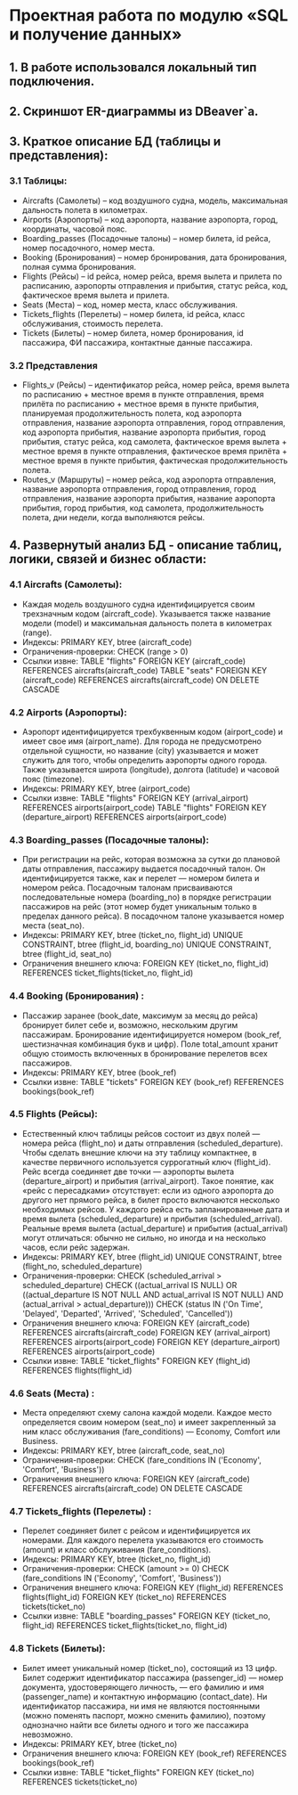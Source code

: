 # Проектная работа по модулю «SQL и получение данных»

## 1.	В работе использовался локальный тип подключения.

 
## 2.	Скриншот ER-диаграммы из DBeaver`a.

 
## 3.	Краткое описание БД (таблицы и представления):

  
### 3.1	Таблицы:

- Aircrafts (Самолеты) –  код воздушного судна, модель, максимальная дальность полета в километрах. 
- Airports (Аэропорты) – код аэропорта, название аэропорта, город, координаты, часовой пояс.
- Boarding_passes (Посадочные талоны) – номер билета, id рейса, номер посадочного,  номер места.
- Booking (Бронирования) – номер бронирования, дата бронирования, полная сумма бронирования.
- Flights (Рейсы) – id рейса, номер рейса, время вылета и прилета по расписанию, аэропорты отправления и прибытия, статус рейса, код, фактическое время вылета и прилета.
- Seats (Места) – код, номер места, класс обслуживания.
- Tickets_flights (Перелеты) – номер билета, id рейса, класс обслуживания, стоимость перелета.
- Tickets (Билеты) – номер билета, номер бронирования, id пассажира, ФИ пассажира, контактные данные пассажира.

### 3.2	Представления

- Flights_v (Рейсы) – идентификатор рейса, номер рейса, время вылета по расписанию + местное время в пункте отправления, время прилёта по расписанию +  местное время в пункте прибытия, планируемая продолжительность полета, код аэропорта отправления, название аэропорта отправления, город отправления, код аэропорта прибытия, название аэропорта прибытия, город прибытия, статус рейса, код самолета, фактическое время вылета + местное время в пункте отправления, фактическое время прилёта + местное время в пункте прибытия, фактическая продолжительность полета.
- Routes_v (Маршруты) –  номер рейса, код аэропорта отправления, название аэропорта отправления, город отправления, город отправления, название аэропорта прибытия, название аэропорта прибытия, город прибытия, код самолета, продолжительность полета, дни недели, когда выполняются рейсы.

## 4.	Развернутый анализ БД - описание таблиц, логики, связей и бизнес области:

### 4.1	Aircrafts (Самолеты):

- Каждая модель воздушного судна идентифицируется своим трехзначным кодом (aircraft_code). Указывается также название модели (model) и максимальная дальность полета в километрах (range).
- Индексы: PRIMARY KEY, btree (aircraft_code)
- Ограничения-проверки: CHECK (range > 0)
- Ссылки извне:  TABLE "flights" FOREIGN KEY (aircraft_code)  REFERENCES aircrafts(aircraft_code) TABLE "seats" FOREIGN KEY (aircraft_code) REFERENCES aircrafts(aircraft_code) ON DELETE CASCADE

### 4.2	Airports (Аэропорты): 

- Аэропорт идентифицируется трехбуквенным кодом (airport_code) и имеет свое имя (airport_name). Для города не предусмотрено отдельной сущности, но название (city) указывается и может служить для того, чтобы определить аэропорты одного города. Также указывается широта (longitude), долгота (latitude) и часовой пояс (timezone).
- Индексы: PRIMARY KEY, btree (airport_code) 
- Ссылки извне: TABLE "flights" FOREIGN KEY (arrival_airport) REFERENCES airports(airport_code) TABLE "flights" FOREIGN KEY (departure_airport) REFERENCES airports(airport_code)

### 4.3	Boarding_passes (Посадочные талоны): 

- При регистрации на рейс, которая возможна за сутки до плановой даты отправления, пассажиру выдается посадочный талон. Он идентифицируется также, как и перелет — номером билета и номером рейса. Посадочным талонам присваиваются последовательные номера (boarding_no) в порядке регистрации пассажиров на рейс (этот номер будет уникальным только в пределах данного рейса). В посадочном талоне указывается номер места (seat_no).
- Индексы: PRIMARY KEY, btree (ticket_no, flight_id) UNIQUE CONSTRAINT, btree (flight_id, boarding_no) UNIQUE CONSTRAINT, btree (flight_id, seat_no) 
- Ограничения внешнего ключа: FOREIGN KEY (ticket_no, flight_id) REFERENCES ticket_flights(ticket_no, flight_id)

### 4.4	Booking (Бронирования) :

- Пассажир заранее (book_date, максимум за месяц до рейса) бронирует билет себе и, возможно, нескольким другим пассажирам. Бронирование идентифицируется номером (book_ref, шестизначная комбинация букв и цифр). Поле total_amount хранит общую стоимость включенных в бронирование перелетов всех пассажиров.
- Индексы: PRIMARY KEY, btree (book_ref) 
- Ссылки извне: TABLE "tickets" FOREIGN KEY (book_ref) REFERENCES bookings(book_ref)

### 4.5	Flights (Рейсы):

- Естественный ключ таблицы рейсов состоит из двух полей — номера рейса (flight_no) и даты отправления (scheduled_departure). Чтобы сделать внешние ключи на эту таблицу компактнее, в качестве первичного используется суррогатный ключ (flight_id). Рейс всегда соединяет две точки — аэропорты вылета (departure_airport) и прибытия (arrival_airport). Такое понятие, как «рейс с пересадками» отсутствует: если из одного аэропорта до другого нет прямого рейса, в билет просто включаются несколько необходимых рейсов. У каждого рейса есть запланированные дата и время вылета (scheduled_departure) и прибытия (scheduled_arrival). Реальные время вылета (actual_departure) и прибытия (actual_arrival) могут отличаться: обычно не сильно, но иногда и на несколько часов, если рейс задержан.
- Индексы: PRIMARY KEY, btree (flight_id) UNIQUE CONSTRAINT, btree (flight_no, scheduled_departure) 
- Ограничения-проверки: CHECK (scheduled_arrival > scheduled_departure) CHECK ((actual_arrival IS NULL) OR ((actual_departure IS NOT NULL AND actual_arrival IS NOT NULL) AND (actual_arrival > actual_departure))) CHECK (status IN ('On Time', 'Delayed', 'Departed', 'Arrived', 'Scheduled', 'Cancelled')) 
- Ограничения внешнего ключа: FOREIGN KEY (aircraft_code) REFERENCES aircrafts(aircraft_code) FOREIGN KEY (arrival_airport) REFERENCES airports(airport_code) FOREIGN KEY (departure_airport) REFERENCES airports(airport_code) 
- Ссылки извне: TABLE "ticket_flights" FOREIGN KEY (flight_id) REFERENCES flights(flight_id)

### 4.6	Seats (Места) :

- Места определяют схему салона каждой модели. Каждое место определяется своим номером (seat_no) и имеет закрепленный за ним класс обслуживания (fare_conditions) — Economy, Comfort или Business.
- Индексы: PRIMARY KEY, btree (aircraft_code, seat_no) 
- Ограничения-проверки: CHECK (fare_conditions IN ('Economy', 'Comfort', 'Business')) 
- Ограничения внешнего ключа: FOREIGN KEY (aircraft_code) REFERENCES aircrafts(aircraft_code) ON DELETE CASCADE

### 4.7	Tickets_flights (Перелеты) :

- Перелет соединяет билет с рейсом и идентифицируется их номерами. Для каждого перелета указываются его стоимость (amount) и класс обслуживания (fare_conditions).
- Индексы: PRIMARY KEY, btree (ticket_no, flight_id) 
- Ограничения-проверки: CHECK (amount >= 0) CHECK (fare_conditions IN ('Economy', 'Comfort', 'Business')) 
- Ограничения внешнего ключа: FOREIGN KEY (flight_id) REFERENCES flights(flight_id) FOREIGN KEY (ticket_no) REFERENCES tickets(ticket_no) 
- Ссылки извне: TABLE "boarding_passes" FOREIGN KEY (ticket_no, flight_id) REFERENCES ticket_flights(ticket_no, flight_id)

### 4.8	Tickets (Билеты):

- Билет имеет уникальный номер (ticket_no), состоящий из 13 цифр. Билет содержит идентификатор пассажира (passenger_id) — номер документа, удостоверяющего личность, — его фамилию и имя (passenger_name) и контактную информацию (contact_date). Ни идентификатор пассажира, ни имя не являются постоянными (можно поменять паспорт, можно сменить фамилию), поэтому однозначно найти все билеты одного и того же пассажира невозможно.
- Индексы: PRIMARY KEY, btree (ticket_no) 
- Ограничения внешнего ключа: FOREIGN KEY (book_ref) REFERENCES bookings(book_ref) 
- Ссылки извне: TABLE "ticket_flights" FOREIGN KEY (ticket_no) REFERENCES tickets(ticket_no)
